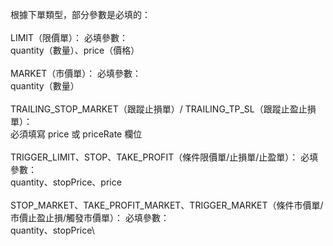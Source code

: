 根據下單類型，部分參數是必填的：\
\
LIMIT（限價單）： 必填參數：\
quantity（數量）、price（價格）\
\
MARKET（市價單）： 必填參數：\
quantity（數量）\
\
TRAILING_STOP_MARKET（跟蹤止損單）/ TRAILING_TP_SL（跟蹤止盈止損單）： \
必須填寫 price 或 priceRate 欄位\
\
TRIGGER_LIMIT、STOP、TAKE_PROFIT（條件限價單/止損單/止盈單）： 必填參數：\
quantity、stopPrice、price\
\
STOP_MARKET、TAKE_PROFIT_MARKET、TRIGGER_MARKET（條件市價單/市價止盈止損/觸發市價單）： 必填參數：\
quantity、stopPrice\

